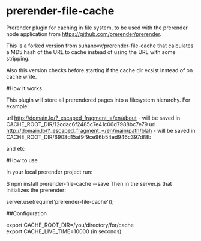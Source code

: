 prerender-file-cache
====================
Prerender plugin for caching in file system, to be used with the prerender node application from https://github.com/prerender/prerender.

This is a forked version from suhanovv/prerender-file-cache that calculates a MD5 hash of the URL to cache instead
of using the URL with some stripping. 

Also this version checks before starting if the cache dir exsist instead of on cache write. 

#How it works

This plugin will store all prerendered pages into a filesystem hierarchy.
For example: 

url http://domain.lo/?_escaped_fragment_=/en/about - will be saved in CACHE_ROOT_DIR/12cdac6f2485c7e41c06d7988bc7e79
url http://domain.lo/?_escaped_fragment_=/en/main/path/blah - will be saved in CACHE_ROOT_DIR/6908d15af9f9ce96b54ed946c397df8b

and etc

#How to use

In your local prerender project run:

$ npm install prerender-file-cache --save
Then in the server.js that initializes the prerender:

server.use(require('prerender-file-cache'));

##Configuration

export CACHE_ROOT_DIR=/you/directory/for/cache  
export CACHE_LIVE_TIME=10000 (in seconds)

